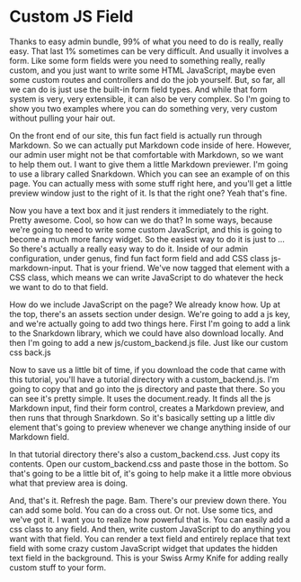 # Custom JS Field

Thanks to easy admin bundle, 99% of what you need to do is really, really easy. That last 1% sometimes can be very difficult. And usually it involves a form. Like some form fields were you need to something really, really custom, and you just want to write some HTML JavaScript, maybe even some custom routes and controllers and do the job yourself. But, so far, all we can do is just use the built-in form field types. And while that form system is very, very extensible, it can also be very complex. So I'm going to show you two examples where you can do something very, very custom without pulling your hair out.

On the front end of our site, this fun fact field is actually run through Markdown. So we can actually put Markdown code inside of here. However, our admin user might not be that comfortable with Markdown, so we want to help them out. I want to give them a little Markdown previewer. I'm going to use a library called Snarkdown. Which you can see an example of on this page. You can actually mess with some stuff right here, and you'll get a little preview window just to the right of it. Is that the right one? Yeah that's fine.

Now you have a text box and it just renders it immediately to the right. Pretty awesome. Cool, so how can we do that? In some ways, because we're going to need to write some custom JavaScript, and this is going to become a much more fancy widget. So the easiest way to do it is just to ... So there's actually a really easy way to do it. Inside of our admin configuration, under genus, find fun fact form field and add CSS class js-markdown-input. That is your friend. We've now tagged that element with a CSS class, which means we can write JavaScript to do whatever the heck we want to do to that field.

How do we include JavaScript on the page? We already know how. Up at the top, there's an assets section under design. We're going to add a js key, and we're actually going to add two things here. First I'm going to add a link to the Snarkdown library, which we could have also download locally. And then I'm going to add a new js/custom_backend.js file. Just like our custom css back.js

Now to save us a little bit of time, if you download the code that came with this tutorial, you'll have a tutorial directory with a custom_backend.js. I'm going to copy that and go into the js directory and paste that there. So you can see it's pretty simple. It uses the document.ready. It finds all the js Markdown input, find their form control, creates a Markdown preview, and then runs that through Snarkdown. So it's basically setting up a little div element that's going to preview whenever we change anything inside of our Markdown field.

In that tutorial directory there's also a custom_backend.css. Just copy its contents. Open our custom_backend.css and paste those in the bottom. So that's going to be a little bit of, it's going to help make it a little more obvious what that preview area is doing.

And, that's it. Refresh the page. Bam. There's our preview down there. You can add some bold. You can do a cross out. Or not. Use some tics, and we've got it. I want you to realize how powerful that is. You can easily add a css class to any field. And then, write custom JavaScript to do anything you want with that field. You can render a text field and entirely replace that text field with some crazy custom JavaScript widget that updates the hidden text field in the background. This is your Swiss Army Knife for adding really custom stuff to your form.



